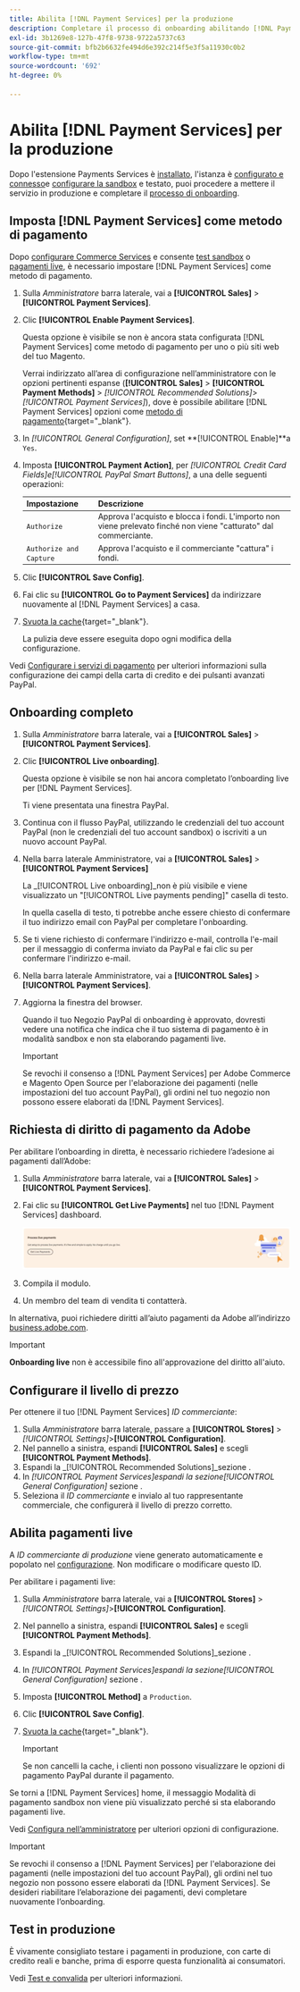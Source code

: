 ```yaml
---
title: Abilita [!DNL Payment Services] per la produzione
description: Completare il processo di onboarding abilitando [!DNL Payment Services] per la produzione.
exl-id: 3b1269e8-127b-47f8-9738-9722a5737c63
source-git-commit: bfb2b6632fe494d6e392c214f5e3f5a11930c0b2
workflow-type: tm+mt
source-wordcount: '692'
ht-degree: 0%

---
```


# Abilita [!DNL Payment Services] per la produzione

Dopo l&#39;estensione Payments Services è [installato](install.md), l&#39;istanza è [configurato e connesso](connect.md)e [configurare la sandbox](sandbox.md) e testato, puoi procedere a mettere il servizio in produzione e completare il [processo di onboarding](onboard.md).

## Imposta [!DNL Payment Services] come metodo di pagamento

Dopo [configurare Commerce Services](connect.md#configure-commerce-services) e consente [test sandbox](sandbox.md#enable-sandbox-testing) o [pagamenti live](#enable-live-payments), è necessario impostare [!DNL Payment Services] come metodo di pagamento.

1. Sulla _Amministratore_ barra laterale, vai a **[!UICONTROL Sales]** > **[!UICONTROL Payment Services]**.
1. Clic **[!UICONTROL Enable Payment Services]**.

   Questa opzione è visibile se non è ancora stata configurata [!DNL Payment Services] come metodo di pagamento per uno o più siti web del tuo Magento.

   Verrai indirizzato all’area di configurazione nell’amministratore con le opzioni pertinenti espanse (**[!UICONTROL Sales]** > **[!UICONTROL Payment Methods]** > _[!UICONTROL Recommended Solutions]_>_[!UICONTROL Payment Services]_), dove è possibile abilitare [!DNL Payment Services] opzioni come [metodo di pagamento](https://docs.magento.com/user-guide/configuration/sales/payment-methods.html){target=&quot;_blank&quot;}.

1. In _[!UICONTROL General Configuration]_, set **[!UICONTROL Enable]**a `Yes`.
1. Imposta **[!UICONTROL Payment Action]**, per _[!UICONTROL Credit Card Fields]_e_[!UICONTROL PayPal Smart Buttons]_, a una delle seguenti operazioni:

   | Impostazione | Descrizione |
   |---|---|
   | `Authorize` | Approva l&#39;acquisto e blocca i fondi. L&#39;importo non viene prelevato finché non viene &quot;catturato&quot; dal commerciante. |
   | `Authorize and Capture` | Approva l&#39;acquisto e il commerciante &quot;cattura&quot; i fondi. |

1. Clic **[!UICONTROL Save Config]**.
1. Fai clic su **[!UICONTROL Go to Payment Services]** da indirizzare nuovamente al [!DNL Payment Services] a casa.
1. [Svuota la cache](https://docs.magento.com/user-guide/system/cache-management.html){target=&quot;_blank&quot;}.

   La pulizia deve essere eseguita dopo ogni modifica della configurazione.

Vedi [Configurare i servizi di pagamento](configure-admin.md) per ulteriori informazioni sulla configurazione dei campi della carta di credito e dei pulsanti avanzati PayPal.

## Onboarding completo

1. Sulla _Amministratore_ barra laterale, vai a **[!UICONTROL Sales]** > **[!UICONTROL Payment Services]**.
1. Clic **[!UICONTROL Live onboarding]**.

   Questa opzione è visibile se non hai ancora completato l’onboarding live per [!DNL Payment Services].

   Ti viene presentata una finestra PayPal.

1. Continua con il flusso PayPal, utilizzando le credenziali del tuo account PayPal (non le credenziali del tuo account sandbox) o iscriviti a un nuovo account PayPal.
1. Nella barra laterale Amministratore, vai a **[!UICONTROL Sales]** > **[!UICONTROL Payment Services]**

   La _[!UICONTROL Live onboarding]_non è più visibile e viene visualizzato un &quot;[!UICONTROL Live payments pending]&quot; casella di testo.

   In quella casella di testo, ti potrebbe anche essere chiesto di confermare il tuo indirizzo email con PayPal per completare l&#39;onboarding.

1. Se ti viene richiesto di confermare l&#39;indirizzo e-mail, controlla l&#39;e-mail per il messaggio di conferma inviato da PayPal e fai clic su per confermare l&#39;indirizzo e-mail.
1. Nella barra laterale Amministratore, vai a **[!UICONTROL Sales]** > **[!UICONTROL Payment Services]**.
1. Aggiorna la finestra del browser.

   Quando il tuo Negozio PayPal di onboarding è approvato, dovresti vedere una notifica che indica che il tuo sistema di pagamento è in modalità sandbox e non sta elaborando pagamenti live.

   >[!IMPORTANT]
   >
   >Se revochi il consenso a [!DNL Payment Services] per Adobe Commerce e Magento Open Source per l&#39;elaborazione dei pagamenti (nelle impostazioni del tuo account PayPal), gli ordini nel tuo negozio non possono essere elaborati da [!DNL Payment Services].

## Richiesta di diritto di pagamento da Adobe

Per abilitare l’onboarding in diretta, è necessario richiedere l’adesione ai pagamenti dall’Adobe:

1. Sulla _Amministratore_ barra laterale, vai a **[!UICONTROL Sales]** > **[!UICONTROL Payment Services]**.
1. Fai clic su **[!UICONTROL Get Live Payments]** nel tuo [!DNL Payment Services] dashboard.

   ![Richiedere diritti](assets/request-entitlements.png)

1. Compila il modulo.
1. Un membro del team di vendita ti contatterà.

In alternativa, puoi richiedere diritti all’aiuto pagamenti da Adobe all’indirizzo [business.adobe.com](https://business.adobe.com/resources/payment-services.html).

>[!IMPORTANT]
>
>**Onboarding live** non è accessibile fino all&#39;approvazione del diritto all&#39;aiuto.

## Configurare il livello di prezzo

Per ottenere il tuo [!DNL Payment Services] _ID commerciante_:

1. Sulla _Amministratore_ barra laterale, passare a **[!UICONTROL Stores]** > _[!UICONTROL Settings]_>**[!UICONTROL Configuration]**.
1. Nel pannello a sinistra, espandi **[!UICONTROL Sales]** e scegli **[!UICONTROL Payment Methods]**.
1. Espandi la _[!UICONTROL Recommended Solutions]_sezione .
1. In _[!UICONTROL Payment Services]_espandi la sezione_[!UICONTROL General Configuration]_ sezione .
1. Seleziona il _ID commerciante_ e invialo al tuo rappresentante commerciale, che configurerà il livello di prezzo corretto.

## Abilita pagamenti live

A _ID commerciante di produzione_ viene generato automaticamente e popolato nel [configurazione](configure-admin.md). Non modificare o modificare questo ID.

Per abilitare i pagamenti live:

1. Sulla _Amministratore_ barra laterale, vai a **[!UICONTROL Stores]** > _[!UICONTROL Settings]_>**[!UICONTROL Configuration]**.
1. Nel pannello a sinistra, espandi **[!UICONTROL Sales]** e scegli **[!UICONTROL Payment Methods]**.
1. Espandi la _[!UICONTROL Recommended Solutions]_sezione .
1. In _[!UICONTROL Payment Services]_espandi la sezione_[!UICONTROL General Configuration]_ sezione .
1. Imposta **[!UICONTROL Method]** a `Production`.
1. Clic **[!UICONTROL Save Config]**.
1. [Svuota la cache](https://docs.magento.com/user-guide/system/cache-management.html){target=&quot;_blank&quot;}.

   >[!IMPORTANT]
   >
   >Se non cancelli la cache, i clienti non possono visualizzare le opzioni di pagamento PayPal durante il pagamento.

Se torni a [!DNL Payment Services] home, il messaggio Modalità di pagamento sandbox non viene più visualizzato perché si sta elaborando pagamenti live.

Vedi [Configura nell’amministratore](configure-admin.md) per ulteriori opzioni di configurazione.

>[!IMPORTANT]
>
>Se revochi il consenso a [!DNL Payment Services] per l&#39;elaborazione dei pagamenti (nelle impostazioni del tuo account PayPal), gli ordini nel tuo negozio non possono essere elaborati da [!DNL Payment Services]. Se desideri riabilitare l’elaborazione dei pagamenti, devi completare nuovamente l’onboarding.

## Test in produzione

È vivamente consigliato testare i pagamenti in produzione, con carte di credito reali e banche, prima di esporre questa funzionalità ai consumatori.

Vedi [Test e convalida](test-validate.md) per ulteriori informazioni.
